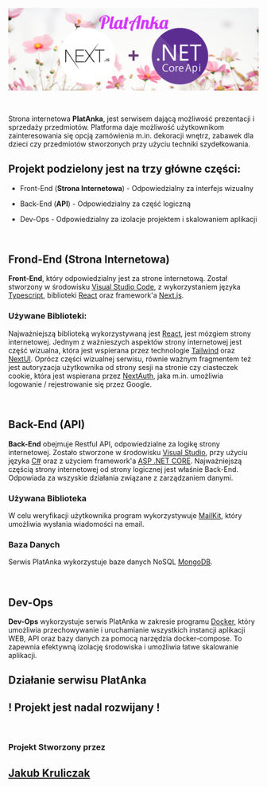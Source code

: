 ![Platanka = Next.js + .NET CORE API](PlatankaFootages/platankaBannerGITHUB.png)

<br>

Strona internetowa **PlatAnka**, jest serwisem dającą możliwość prezentacji i sprzedaży przedmiotów. Platforma daje możliwość użytkownikom zainteresowania się opcją zamówienia m.in. dekoracji wnętrz, zabawek dla dzieci czy przedmiotów stworzonych przy użyciu 
techniki szydełkowania.


## Projekt podzielony jest na trzy główne części:

- Front-End (**Strona Internetowa**) - Odpowiedzialny za interfejs wizualny

- Back-End (**API**) - Odpowiedzialny za część logiczną

- Dev-Ops - Odpowiedzialny za izolacje projektem i skalowaniem aplikacji

<br>

## Frond-End (Strona Internetowa)

**Front-End**, który odpowiedzialny jest za strone internetową. Został stworzony w środowisku [Visual Studio Code](https://code.visualstudio.com/), z wykorzystaniem języka [Typescript](https://www.typescriptlang.org/), biblioteki [React](https://react.dev/) oraz framework'a [Next.js](https://nextjs.org/).

### Używane Biblioteki:

Najważniejszą biblioteką wykorzystywaną jest [React](https://react.dev/), jest mózgiem strony internetowej.
Jednym z ważnieszych aspektów strony internetowej jest część wizualna, która jest wspierana przez technologie [Tailwind](https://tailwindcss.com/) oraz [NextUI](https://nextui.org/). Oprócz części wizualnej serwisu, równie ważnym fragmentem też jest autoryzacja użytkownika od strony sesji na stronie czy ciasteczek cookie, która jest wspierana przez [NextAuth](https://next-auth.js.org/), jaka m.in. umożliwia logowanie / rejestrowanie się przez Google.

<br>

## Back-End (API)

**Back-End** obejmuje Restful API, odpowiedzialne za logikę strony internetowej. Zostało stworzone w środowisku [Visual Studio](https://visualstudio.microsoft.com/pl/), przy użyciu języka
[C#](https://learn.microsoft.com/pl-pl/dotnet/csharp/) oraz z użyciem framework'a [ASP .NET CORE](https://learn.microsoft.com/pl-pl/aspnet/core/introduction-to-aspnet-core).
Najważniejszą częścią strony internetowej od strony logicznej jest właśnie Back-End. Odpowiada za wszyskie działania związane z zarządzaniem danymi.

### Używana Biblioteka

W celu weryfikacji użytkownika program wykorzystywuje [MailKit](https://github.com/jstedfast/MailKit), który umożliwia wysłania wiadomości na email.

### Baza Danych

Serwis PlatAnka wykorzystuje baze danych NoSQL [MongoDB](https://www.mongodb.com/).

<br>

## Dev-Ops

**Dev-Ops** wykorzystuje serwis PlatAnka w zakresie programu [Docker](https://www.docker.com/), który umożliwia przechowywanie i uruchamianie wszystkich instancji aplikacji WEB, API oraz bazy danych za pomocą narzędzia docker-compose. To zapewnia efektywną izolację środowiska i umożliwia łatwe skalowanie aplikacji.

## Działanie serwisu PlatAnka


## ! Projekt jest nadal rozwijany !

<br>

### Projekt Stworzony przez

## [Jakub Kruliczak](https://github.com/MstrJ)
